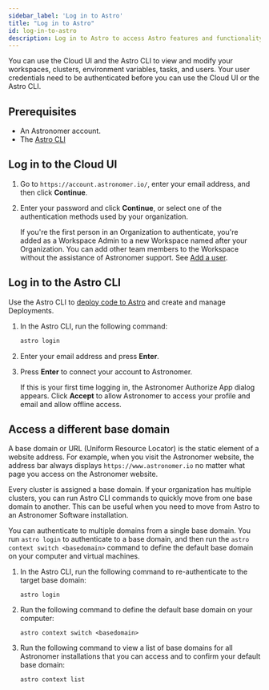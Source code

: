 ```yaml
---
sidebar_label: 'Log in to Astro'
title: "Log in to Astro"
id: log-in-to-astro
description: Log in to Astro to access Astro features and functionality.
---
```


You can use the Cloud UI and the Astro CLI to view and modify your workspaces, clusters, environment variables, tasks, and users. Your user credentials need to be authenticated before you can use the Cloud UI or the Astro CLI.

## Prerequisites 

- An Astronomer account.
- The [Astro CLI](cli/get-started.md)

## Log in to the Cloud UI

1. Go to `https://account.astronomer.io/`, enter your email address, and then click **Continue**.

2. Enter your password and click **Continue**, or select one of the authentication methods used by your organization.

    If you're the first person in an Organization to authenticate, you're added as a Workspace Admin to a new Workspace named after your Organization. You can add other team members to the Workspace without the assistance of Astronomer support. See [Add a user](add-user.md).

## Log in to the Astro CLI

Use the Astro CLI to [deploy code to Astro](deploy-code.md) and create and manage Deployments.

1. In the Astro CLI, run the following command:

    ```sh
    astro login
    ```
2. Enter your email address and press **Enter**.

3. Press **Enter** to connect your account to Astronomer.

    If this is your first time logging in, the Astronomer Authorize App dialog appears. Click **Accept** to allow Astronomer to access your profile and email and allow offline access.

## Access a different base domain

A base domain or URL (Uniform Resource Locator) is the static element of a website address. For example, when you visit the Astronomer website, the address bar always displays `https://www.astronomer.io` no matter what page you access on the Astronomer website.

Every cluster is assigned a base domain. If your organization has multiple clusters, you can run Astro CLI commands to quickly move from one base domain to another. This can be useful when you need to move from Astro to an Astronomer Software installation.

You can authenticate to multiple domains from a single base domain. You run `astro login` to authenticate to a base domain, and then run the `astro context switch <basedomain>` command to define the default base domain on your computer and virtual machines. 

1. In the Astro CLI, run the following command to re-authenticate to the target base domain:

    ```
    astro login
    ```
2. Run the following command to define the default base domain on your computer:

    ```
    astro context switch <basedomain>
    ```

3. Run the following command to view a list of base domains for all Astronomer installations that you can access and to confirm your default base domain:

    ```
    astro context list
    ```
